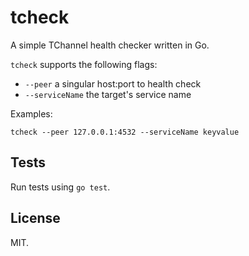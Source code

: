 # tcheck

A simple TChannel health checker written in Go.

`tcheck` supports the following flags:

* `--peer` a singular host:port to health check
* `--serviceName` the target's service name

Examples:

```
tcheck --peer 127.0.0.1:4532 --serviceName keyvalue
```

## Tests

Run tests using `go test`.

## License

MIT.
